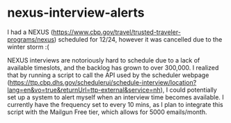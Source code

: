 # nexus-interview-alerts

I had a NEXUS (https://www.cbp.gov/travel/trusted-traveler-programs/nexus) scheduled for 12/24, however it was cancelled due to the winter storm :(

NEXUS interviews are notoriously hard to schedule due to a lack of available timeslots, and the backlog has grown to over 300,000. I realized that by running a script to call the API used by the scheduler webpage (https://ttp.cbp.dhs.gov/schedulerui/schedule-interview/location?lang=en&vo=true&returnUrl=ttp-external&service=nh), I could potentially set up a system to alert myself when an interview time becomes available. I currently have the frequency set to every 10 mins, as I plan to integrate this script with the Mailgun Free tier, which allows for 5000 emails/month.
